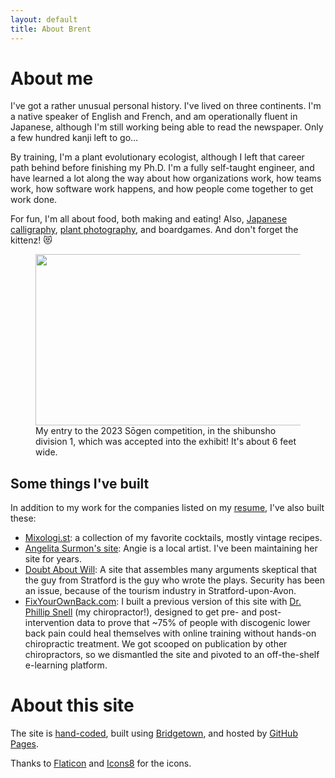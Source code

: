 ```yaml
---
layout: default
title: About Brent
---
```


<h1>About me</h1>

<p>I've got a rather unusual personal history. I've lived on three continents. I'm a native speaker of English and French, and am operationally fluent in Japanese, although I'm still working being able to read the newspaper. Only a few hundred kanji left to go&hellip;</p>

<p>By training, I'm a plant evolutionary ecologist, although I left that career path behind before finishing my Ph.D. I'm a fully self-taught engineer, and have learned a lot along the way about how organizations work, how teams work, how software work happens, and how people come together to get work done.</p>

<p>For fun, I'm all about food, both making and eating! Also, <a href="https://sorashodo.com/">Japanese calligraphy</a>, <a href="https://flickr.com/photos/foliosus/albums/72057594052965540/">plant photography</a>, and boardgames. And don't forget the kittenz! 😻</p>

<figure>
  <img src="/images/hakumei_no_umi_wo.jpg" width="582" height="274" class="banner_image" />
  <figcaption>My entry to the 2023 S&omacr;gen competition, in the shibunsho division 1, which was accepted into the exhibit! It's about 6 feet wide.</figcaption>
</figure>


<h2>Some things I've built</h2>

<p>In addition to my work for the companies listed on my <a href="/resume">resume</a>, I've also built these:</p>

<ul>
  <li><a href="https://mixologi.st">Mixologi.st</a>: a collection of my favorite cocktails, mostly vintage recipes.</li>
  <li><a href="https://angelitasurmon.com">Angelita Surmon's site</a>: Angie is a local artist. I've been maintaining her site for years.</li>
  <li><a href="https://doubtaboutwill.org">Doubt About Will</a>: A site that assembles many arguments skeptical that the guy from Stratford is the guy who wrote the plays. Security has been an issue, because of the tourism industry in Stratford-upon-Avon.</li>
  <li><a href="https://fixyourownback.com">FixYourOwnBack.com</a>: I built a previous version of this site with <a href="https://drphillipsnell.com/">Dr. Phillip Snell</a> (my chiropractor!), designed to get pre- and post- intervention data to prove that ~75% of people with discogenic lower back pain could heal themselves with online training without hands-on chiropractic treatment. We got scooped on publication by other chiropractors, so we dismantled the site and pivoted to an off-the-shelf e-learning platform.</li>
</ul>

<h1>About this site</h1>

<p>The site is <a href="https://github.com/foliosus/foliosusdotcom">hand-coded</a>, built using <a href="https://www.bridgetownrb.com/">Bridgetown</a>, and hosted by <a href="https://pages.github.com">GitHub Pages</a>.</p>

<p>Thanks to <a href="https://www.flaticon.com/">Flaticon</a> and <a href="https://icons8.com/">Icons8</a> for the icons.</p>
